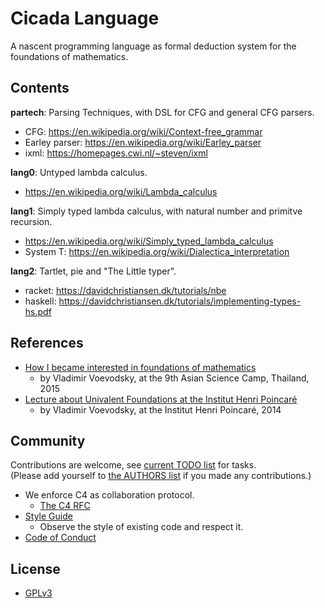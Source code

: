 # Cicada Language

A nascent programming language as formal deduction system for the foundations of mathematics.

## Contents

**partech**: Parsing Techniques, with DSL for CFG and general CFG parsers.
- CFG: https://en.wikipedia.org/wiki/Context-free_grammar
- Earley parser: https://en.wikipedia.org/wiki/Earley_parser
- ixml: https://homepages.cwi.nl/~steven/ixml

**lang0**: Untyped lambda calculus.
- https://en.wikipedia.org/wiki/Lambda_calculus

**lang1**: Simply typed lambda calculus, with natural number and primitve recursion.
- https://en.wikipedia.org/wiki/Simply_typed_lambda_calculus
- System T: https://en.wikipedia.org/wiki/Dialectica_interpretation

**lang2**: Tartlet, pie and "The Little typer".
- racket: https://davidchristiansen.dk/tutorials/nbe
- haskell: https://davidchristiansen.dk/tutorials/implementing-types-hs.pdf

## References

- [How I became interested in foundations of mathematics](https://inner-universe.now.sh/person/vladimir-voevodsky/how-i-became-interested-in-foundations-of-mathematics.md.html)
  - by Vladimir Voevodsky, at the 9th Asian Science Camp, Thailand, 2015
- [Lecture about Univalent Foundations at the Institut Henri Poincaré](https://inner-universe.now.sh/person/vladimir-voevodsky/lecture-about-univalent-foundations-at-the-institut-henri-poincar%C3%A9.md.html)
  - by Vladimir Voevodsky, at the Institut Henri Poincaré, 2014

## Community

Contributions are welcome, see [current TODO list](TODO.md) for tasks. <br>
(Please add yourself to [the AUTHORS list](AUTHORS) if you made any contributions.)

- We enforce C4 as collaboration protocol.
  - [The C4 RFC](https://rfc.zeromq.org/spec:42/C4)
- [Style Guide](STYLE-GUIDE.md)
  - Observe the style of existing code and respect it.
- [Code of Conduct](CODE-OF-CONDUCT.md)

## License

- [GPLv3](LICENSE)
